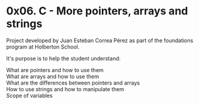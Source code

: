 # 0x06. C - More pointers, arrays and strings

Project developed by Juan Esteban Correa Pérez as part of the foundations program at Holberton School.

It's purpose is to help the student understand:

What are pointers and how to use them  
What are arrays and how to use them  
What are the differences between pointers and arrays  
How to use strings and how to manipulate them  
Scope of variables  
